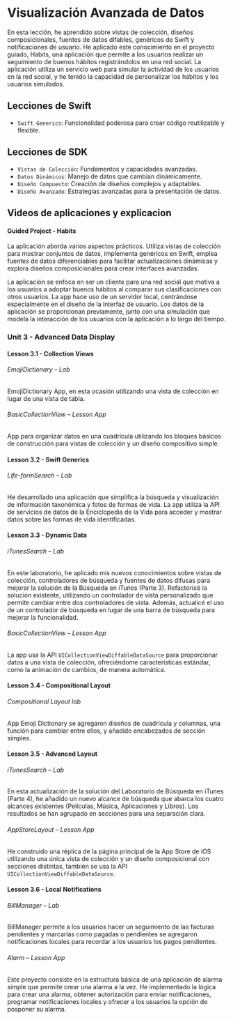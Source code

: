 # Visualización Avanzada de Datos

En esta lección, he aprendido sobre vistas de colección, diseños composicionales, fuentes de datos difables, genéricos de Swift y notificaciones de usuario. He aplicado este conocimiento en el proyecto guiado, Habits, una aplicación que permite a los usuarios realizar un seguimiento de buenos hábitos registrándolos en una red social. La aplicación utiliza un servicio web para simular la actividad de los usuarios en la red social, y he tenido la capacidad de personalizar los hábitos y los usuarios simulados.

## Lecciones de Swift
- `Swift Generics`: Funcionalidad poderosa para crear código reutilizable y flexible.

## Lecciones de SDK
- `Vistas de Colección`: Fundamentos y capacidades avanzadas.
- `Datos Dinámicos`: Manejo de datos que cambian dinámicamente.
- `Diseño Compuesto`: Creación de diseños complejos y adaptables.
- `Diseño Avanzado`: Estrategias avanzadas para la presentación de datos.

## Videos de aplicaciones y explicacion

#### Guided Project - Habits

La aplicación aborda varios aspectos prácticos. Utiliza vistas de colección para mostrar conjuntos de datos, implementa genéricos en Swift, emplea fuentes de datos diferenciables para facilitar actualizaciones dinámicas y explora diseños composicionales para crear interfaces avanzadas. 

La aplicación se enfoca en ser un cliente para una red social que motiva a los usuarios a adoptar buenos hábitos al comparar sus clasificaciones con otros usuarios. La app hace uso de un servidor local, centrándose especialmente en el diseño de la interfaz de usuario. Los datos de la aplicación se proporcionan previamente, junto con una simulación que modela la interacción de los usuarios con la aplicación a lo largo del tiempo.

### Unit 3 - Advanced Data Display

#### Lesson 3.1 - Collection Views

###### EmojiDictionary – Lab

EmojiDictionary App, en esta ocasión utilizando una vista de colección en lugar de una vista de tabla.

###### BasicCollectionView – Lesson App

App para organizar datos en una cuadrícula utilizando los bloques básicos de construcción para vistas de colección y un diseño compositivo simple.

#### Lesson 3.2 - Swift Generics

###### Life-formSearch – Lab

He desarrollado una aplicación que simplifica la búsqueda y visualización de información taxonómica y fotos de formas de vida. La app utiliza la API de servicios de datos de la Enciclopedia de la Vida para acceder y mostrar datos sobre las formas de vida identificadas.

#### Lesson 3.3 - Dynamic Data 

###### iTunesSearch – Lab

En este laboratorio, he aplicado mis nuevos conocimientos sobre vistas de colección, controladores de búsqueda y fuentes de datos difusas para mejorar la solución de la Búsqueda en iTunes (Parte 3). Refactoricé la solución existente, utilizando un controlador de vista personalizado que permite cambiar entre dos controladores de vista. Además, actualicé el uso de un controlador de búsqueda en lugar de una barra de búsqueda para mejorar la funcionalidad.

###### BasicCollectionView – Lesson App

La app usa la API `UICollectionViewDiffableDataSource` para proporcionar datos a una vista de colección, ofreciéndome características estándar, como la animación de cambios, de manera automática.

#### Lesson 3.4 - Compositional Layout

######  Compositional Layout lab

App Emoji Dictionary se agregaron diseños de cuadrícula y columnas, una función para cambiar entre ellos, y añadido encabezados de sección simples.

#### Lesson 3.5 - Advanced Layout 

###### iTunesSearch – Lab

En esta actualización de la solución del Laboratorio de Búsqueda en iTunes (Parte 4), he añadido un nuevo alcance de búsqueda que abarca los cuatro alcances existentes (Películas, Música, Aplicaciones y Libros). Los resultados se han agrupado en secciones para una separación clara.

###### AppStoreLayout – Lesson App

He construido una réplica de la página principal de la App Store de iOS utilizando una única vista de colección y un diseño composicional con secciones distintas, también se usa la API `UICollectionViewDiffableDataSource`.

#### Lesson 3.6 - Local Notifications

###### BillManager – Lab

BillManager permite a los usuarios hacer un seguimiento de las facturas pendientes y marcarlas como pagadas o pendientes se agregaron notificaciones locales para recordar a los usuarios los pagos pendientes.

###### Alarm – Lesson App

Este proyecto consiste en la estructura básica de una aplicación de alarma simple que permite crear una alarma a la vez. He implementado la lógica para crear una alarma, obtener autorización para enviar notificaciones, programar notificaciones locales y ofrecer a los usuarios la opción de posponer su alarma.



